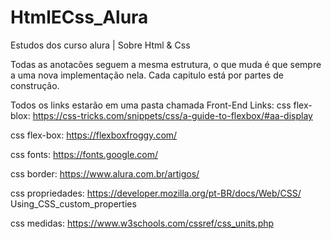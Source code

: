 # HtmlECss_Alura
Estudos dos curso alura | Sobre Html & Css

Todas as anotacões seguem a mesma estrutura, o que muda é que sempre a uma nova implementação nela.
Cada capitulo está por partes de construção. 

Todos os links estarão em uma pasta chamada Front-End
Links: 
css flex-blox: https://css-tricks.com/snippets/css/a-guide-to-flexbox/#aa-display

css flex-box: https://flexboxfroggy.com/

css fonts: https://fonts.google.com/

css border: https://www.alura.com.br/artigos/

css propriedades: https://developer.mozilla.org/pt-BR/docs/Web/CSS/
Using_CSS_custom_properties

css medidas: https://www.w3schools.com/cssref/css_units.php

